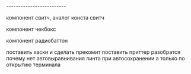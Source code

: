 *-------------------------*

компонент свитч, аналог конста свитч

компонент чекбокс

компонент радиобаттон

поставить хаски и сделать прекомит
поставить приттер
разобратся почему нет автовыравнивания линта при автосохранении а только по открытию терминала








